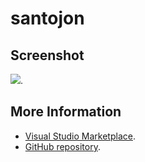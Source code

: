 # santojon



## Screenshot
![](https://raw.githubusercontent.com/gerane/VSCodeThemes/master/gerane.Theme-santojon/screenshot.png).


## More Information
* [Visual Studio Marketplace](https://marketplace.visualstudio.com/items/gerane.Theme-santojon).
* [GitHub repository](https://github.com/gerane/VSCodeThemes).
